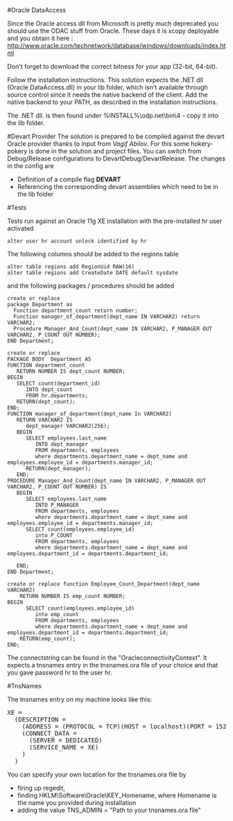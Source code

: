 
#Oracle DataAccess

Since the Oracle access dll from Microsoft is pretty much deprecated you should use the ODAC stuff from Oracle. 
These days it is xcopy deployable and you obtain it here : http://www.oracle.com/technetwork/database/windows/downloads/index.html

Don't forget to download the correct bitness for your app (32-bit, 64-bit).

Follow the installation instructions. This solution expects the .NET dll (Oracle.DataAccess.dll) in your lib folder, which isn't available through source control
since it needs the native backend of the client. Add the native backend to your PATH, as described in the installation instructions. 

The .NET dll. is then found under %INSTALL%\odp.net\bin\4 - copy it into the lib folder.

#Devart Provider
The solution is prepared to be compiled against the devart Oracle provider thanks to input from *Vagif Abilov*. For this some hokery-pokery is done 
in the solution and project files. You can switch from Debug/Release configurations to DevartDebug/DevartRelease. The changes in the config are

- Definition of a compile flag **DEVART**
- Referencing the corresponding devart assemblies which need to be in the lib folder

#Tests

Tests run against an Oracle 11g XE installation with the pre-installed hr user activated 

    alter user hr account unlock identified by hr

The following columns should be  added to the regions table 

    alter table regions add RegionUid RAW(16)
    alter table regions add CreateDate DATE default sysdate
    
and the following packages / procedures should be added

    create or replace
    package Department as 
      Function department_count return number;
      Function manager_of_department(dept_name IN VARCHAR2) return VARCHAR2;
      Procedure Manager_And_Count(dept_name IN VARCHAR2, P_MANAGER OUT VARCHAR2, P_COUNT OUT NUMBER);
    END Department;
    
    create or replace
    PACKAGE BODY  Department AS 
    FUNCTION department_count
       RETURN NUMBER IS dept_count NUMBER; 
    BEGIN 
       SELECT count(department_id) 
          INTO dept_count 
          FROM hr.departments; 
       RETURN(dept_count); 
    END; 
    FUNCTION manager_of_department(dept_name In VARCHAR2) 
       RETURN VARCHAR2 IS 
          dept_manager VARCHAR2(256); 
       BEGIN 
          SELECT employees.last_name 
             INTO dept_manager 
             FROM departments, employees
             where departments.department_name = dept_name and employees.employee_id = departments.manager_id; 
          RETURN(dept_manager); 
       END; 
    PROCEDURE Manager_And_Count(dept_name IN VARCHAR2, P_MANAGER OUT VARCHAR2, P_COUNT OUT NUMBER) IS 
       BEGIN 
          SELECT employees.last_name 
             INTO P_MANAGER
             FROM departments, employees
             where departments.department_name = dept_name and employees.employee_id = departments.manager_id; 
          SELECT count(employees.employee_id) 
             into P_COUNT
             FROM departments, employees
             where departments.department_name = dept_name and employees.department_id = departments.department_id; 
       
       END; 
    END Department;
    
    create or replace function Employee_Count_Department(dept_name VARCHAR2)
        RETURN NUMBER IS emp_count NUMBER;
    BEGIN
          SELECT count(employees.employee_id) 
             into emp_count
             FROM departments, employees
             where departments.department_name = dept_name and employees.department_id = departments.department_id; 
        RETURN(emp_count);
    END;
    
The connectstring can be found in the "OracleconnectivityContext". It expects a tnsnames entry in the tnsnames.ora file of your choice and that you gave password hr to the user hr.

#TnsNames

The tnsnames entry on my machine looks like this:

<pre>
XE =
  (DESCRIPTION =
    (ADDRESS = (PROTOCOL = TCP)(HOST = localhost)(PORT = 1521))
    (CONNECT_DATA =
      (SERVER = DEDICATED)
      (SERVICE_NAME = XE)
    )
  )
</pre>

You can specify your own location for the tnsnames.ora file by 

- firing up regedit, 
- finding HKLM\Software\Oracle\KEY_Homename, where Homename is the name you provided during installation
- adding the value TNS_ADMIN = "Path to your tnsnames.ora file"

